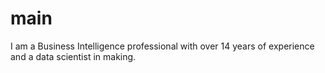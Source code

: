 # main
I am a Business Intelligence professional with over 14 years of experience and a data scientist in making. 
